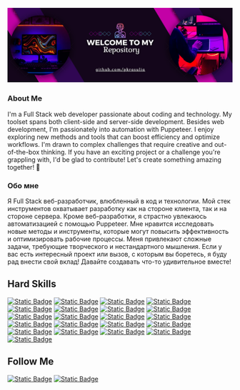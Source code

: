 [![Header](https://raw.githubusercontent.com/pkrasulia/pkrasulia/main/assets/header.png)](https://github.com/pkrasulia)

### About Me 
I'm a Full Stack web developer passionate about coding and technology. My toolset spans both client-side and server-side development. Besides web development, I'm passionately into automation with Puppeteer. I enjoy exploring new methods and tools that can boost efficiency and optimize workflows. I'm drawn to complex challenges that require creative and out-of-the-box thinking. If you have an exciting project or a challenge you're grappling with, I'd be glad to contribute! Let's create something amazing together! 🚀

### Обо мне
Я Full Stack веб-разработчик, влюбленный в код и технологии. Мой стек инструментов охватывает разработку как на стороне клиента, так и на стороне сервера. Кроме веб-разработки, я страстно увлекаюсь автоматизацией с помощью Puppeteer. Мне нравится исследовать новые методы и инструменты, которые могут повысить эффективность и оптимизировать рабочие процессы. Меня привлекают сложные задачи, требующие творческого и нестандартного мышления. Если у вас есть интересный проект или вызов, с которым вы боретесь, я буду рад внести свой вклад! Давайте создавать что-то удивительное вместе! 

## Hard Skills

[![Static Badge](https://img.shields.io/badge/html-000?style=for-the-badge&logo=html5)](https://github.com/pkrasulia)
[![Static Badge](https://img.shields.io/badge/css-000?style=for-the-badge&logo=css3)](https://github.com/pkrasulia)
[![Static Badge](https://img.shields.io/badge/Javascript-000?style=for-the-badge&logo=javascript)](https://github.com/pkrasulia)
[![Static Badge](https://img.shields.io/badge/typescript-000?style=for-the-badge&logo=typescript)](https://github.com/pkrasulia)
[![Static Badge](https://img.shields.io/badge/React-000?style=for-the-badge&logo=react)](https://github.com/pkrasulia)
[![Static Badge](https://img.shields.io/badge/PHP-000?style=for-the-badge&logo=php)](https://github.com/pkrasulia)
[![Static Badge](https://img.shields.io/badge/Laravel-000?style=for-the-badge&logo=laravel)](https://github.com/pkrasulia)
[![Static Badge](https://img.shields.io/badge/Mysql-000?style=for-the-badge&logo=mysql)](https://github.com/pkrasulia)
[![Static Badge](https://img.shields.io/badge/NextJS-000?style=for-the-badge&logo=vercel)](https://github.com/pkrasulia)
[![Static Badge](https://img.shields.io/badge/NestJs-000?style=for-the-badge&logo=nestjs)](https://github.com/pkrasulia)
[![Static Badge](https://img.shields.io/badge/jquery-000?style=for-the-badge&logo=jquery)](https://github.com/pkrasulia)
[![Static Badge](https://img.shields.io/badge/Node.js-000?style=for-the-badge&logo=node.js)](https://github.com/pkrasulia)
[![Static Badge](https://img.shields.io/badge/Express.js-000?style=for-the-badge&logo=express)](https://github.com/pkrasulia)
[![Static Badge](https://img.shields.io/badge/fastify-000?style=for-the-badge&logo=fastify)](https://github.com/pkrasulia)
[![Static Badge](https://img.shields.io/badge/koa-000?style=for-the-badge&logo=koa)](https://github.com/pkrasulia)
[![Static Badge](https://img.shields.io/badge/MongoDB-000?style=for-the-badge&logo=mongodb)](https://github.com/pkrasulia)
[![Static Badge](https://img.shields.io/badge/postgresql-000?style=for-the-badge&logo=postgresql)](https://github.com/pkrasulia)
[![Static Badge](https://img.shields.io/badge/AWS-000?style=for-the-badge&logo=amazon)](https://github.com/pkrasulia)
[![Static Badge](https://img.shields.io/badge/docker-000?style=for-the-badge&logo=docker)](https://github.com/pkrasulia)
[![Static Badge](https://img.shields.io/badge/nginx-000?style=for-the-badge&logo=nginx)](https://github.com/pkrasulia)
[![Static Badge](https://img.shields.io/badge/linux-000?style=for-the-badge&logo=linux)](https://github.com/pkrasulia)

## Follow Me

[![Static Badge](https://img.shields.io/badge/linkedin-000?style=for-the-badge&logo=linkedin)](https://github.com/pkrasulia)
[![Static Badge](https://img.shields.io/badge/telegram-000?style=for-the-badge&logo=telegram)](https://t.me/pkrasulia)